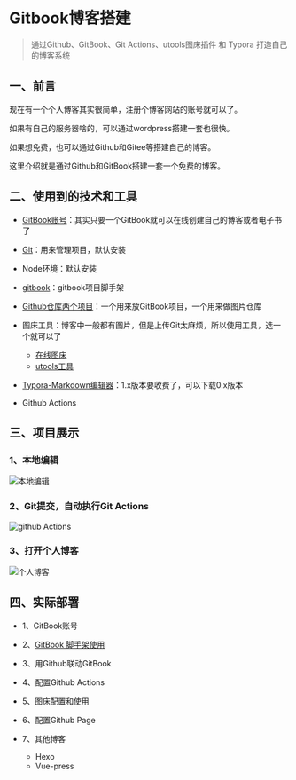 # Gitbook博客搭建



> 通过Github、GitBook、Git Actions、utools图床插件 和 Typora 打造自己的博客系统



## 一、前言

现在有一个个人博客其实很简单，注册个博客网站的账号就可以了。

如果有自己的服务器啥的，可以通过wordpress搭建一套也很快。

如果想免费，也可以通过Github和Gitee等搭建自己的博客。

这里介绍就是通过Github和GitBook搭建一套一个免费的博客。



## 二、使用到的技术和工具

- [GitBook账号](https://www.gitbook.com/)：其实只要一个GitBook就可以在线创建自己的博客或者电子书了

- [Git](https://git-scm.com/)：用来管理项目，默认安装

- Node环境：默认安装

- [gitbook](https://www.npmjs.com/package/gitbook)：gitbook项目脚手架

- [Github仓库两个项目](https://github.com/)：一个用来放GitBook项目，一个用来做图片仓库

- 图床工具：博客中一般都有图片，但是上传Git太麻烦，所以使用工具，选一个就可以了

  - [在线图床](https://picx.xpoet.cn/#/management)
  - [utools工具](https://u.tools/)

- [Typora-Markdown编辑器](https://typora.io/dev_release.html)：1.x版本要收费了，可以下载0.x版本

- Github Actions

  

## 三、项目展示

### 1、本地编辑

![本地编辑](https://cdn.jsdelivr.net/gh/richLpf/pictures@main/gitbook/1638343355358Typora-picture.png)



### 2、Git提交，自动执行Git Actions

![github Actions](https://cdn.jsdelivr.net/gh/richLpf/pictures@main/gitbook/1638343411641action.png)



### 3、打开个人博客

![个人博客](https://cdn.jsdelivr.net/gh/richLpf/pictures@main/gitbook/1638364574867blog.png)



## 四、实际部署

- 1、GitBook账号

- 2、[GitBook 脚手架使用](gitbook/gitbook-cli.md)
- 3、用Github联动GitBook
- 4、配置Github Actions
- 5、图床配置和使用
- 6、配置Github Page
- 7、其他博客
  - Hexo
  - Vue-press